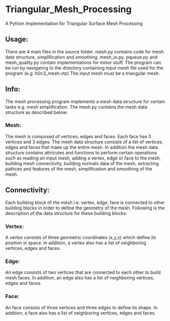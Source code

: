 # Triangular_Mesh_Processing
A Python Implementation for Triangular Surface Mesh Processing 

## Usage:
There are 4 main files in the source folder. mesh.py contains code for mesh data structure, simplification and smoothing. mesh_io.py, pqueue.py and mesh_quality.py contain implementations for minor stuff. The program can be run by navigating to the directory containing input mesh file used for the program (e.g. h0c3_mesh.vtp) The input mesh must be a triangular mesh. 

## Info:
The mesh processing program implements a mesh data structure for certain tasks e.g. mesh simplification. The mesh.py contains the mesh data structure as described below:

### Mesh:
The mesh is composed of vertices, edges and faces. Each face has 3 vertices and 3 edges. The mesh data structure consists of a list of vertices, edges and faces that make up the entire mesh. In addition the mesh data structure contains attricutes and functions to perform certain operations such as reading an input mesh, adding a vertex, edge or face to the mesh, building mesh connectivity, building normals data of the mesh, extracting pathces and features of the mesh, simplification and smoothing of the mesh.

## Connectivity:
Each building block of the mesh i.e. vertex, edge, face is connected to other building blocks in order to define the geometry of the mesh. Following is the description of the data structure for these building blocks:

### Vertex:
A vertex consists of three geometric coordinates (x,y,z) which define its position in space. In addition, a vertex also has a list of neighboring vertices, edges and faces.

### Edge:
An edge consists of two vertices that are connected to each other to build mesh faces. In addition, an edge also has a list of neighboring vertices, edges and faces.

### Face:
An face consists of three vertices and three edges to define its shape. In addition, a face also has a list of neighboring vertices, edges and faces.

